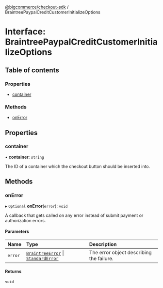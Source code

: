 [@bigcommerce/checkout-sdk](../README.md) / BraintreePaypalCreditCustomerInitializeOptions

# Interface: BraintreePaypalCreditCustomerInitializeOptions

## Table of contents

### Properties

- [container](BraintreePaypalCreditCustomerInitializeOptions.md#container)

### Methods

- [onError](BraintreePaypalCreditCustomerInitializeOptions.md#onerror)

## Properties

### container

• **container**: `string`

The ID of a container which the checkout button should be inserted into.

## Methods

### onError

▸ `Optional` **onError**(`error`): `void`

A callback that gets called on any error instead of submit payment or authorization errors.

#### Parameters

| Name | Type | Description |
| :------ | :------ | :------ |
| `error` | [`BraintreeError`](BraintreeError.md) \| [`StandardError`](../classes/StandardError.md) | The error object describing the failure. |

#### Returns

`void`
